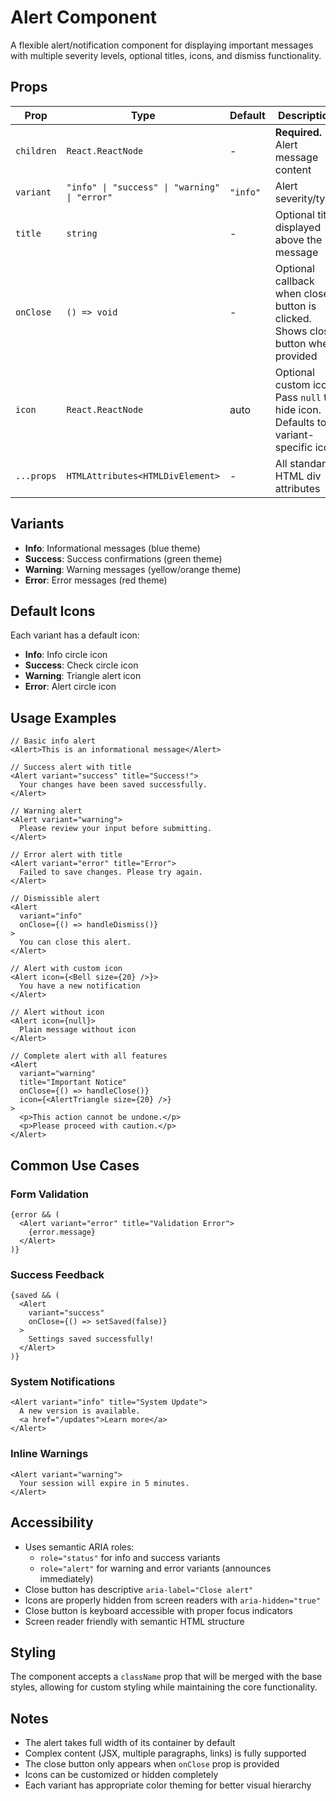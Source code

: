 # Alert Component

A flexible alert/notification component for displaying important messages with multiple severity levels, optional titles, icons, and dismiss functionality.

## Props

| Prop | Type | Default | Description |
|------|------|---------|-------------|
| `children` | `React.ReactNode` | - | **Required.** Alert message content |
| `variant` | `"info" \| "success" \| "warning" \| "error"` | `"info"` | Alert severity/type |
| `title` | `string` | - | Optional title displayed above the message |
| `onClose` | `() => void` | - | Optional callback when close button is clicked. Shows close button when provided |
| `icon` | `React.ReactNode` | auto | Optional custom icon. Pass `null` to hide icon. Defaults to variant-specific icon |
| `...props` | `HTMLAttributes<HTMLDivElement>` | - | All standard HTML div attributes |

## Variants

- **Info**: Informational messages (blue theme)
- **Success**: Success confirmations (green theme)
- **Warning**: Warning messages (yellow/orange theme)
- **Error**: Error messages (red theme)

## Default Icons

Each variant has a default icon:

- **Info**: Info circle icon
- **Success**: Check circle icon
- **Warning**: Triangle alert icon
- **Error**: Alert circle icon

## Usage Examples

```tsx
// Basic info alert
<Alert>This is an informational message</Alert>

// Success alert with title
<Alert variant="success" title="Success!">
  Your changes have been saved successfully.
</Alert>

// Warning alert
<Alert variant="warning">
  Please review your input before submitting.
</Alert>

// Error alert with title
<Alert variant="error" title="Error">
  Failed to save changes. Please try again.
</Alert>

// Dismissible alert
<Alert 
  variant="info"
  onClose={() => handleDismiss()}
>
  You can close this alert.
</Alert>

// Alert with custom icon
<Alert icon={<Bell size={20} />}>
  You have a new notification
</Alert>

// Alert without icon
<Alert icon={null}>
  Plain message without icon
</Alert>

// Complete alert with all features
<Alert
  variant="warning"
  title="Important Notice"
  onClose={() => handleClose()}
  icon={<AlertTriangle size={20} />}
>
  <p>This action cannot be undone.</p>
  <p>Please proceed with caution.</p>
</Alert>
```

## Common Use Cases

### Form Validation

```tsx
{error && (
  <Alert variant="error" title="Validation Error">
    {error.message}
  </Alert>
)}
```

### Success Feedback

```tsx
{saved && (
  <Alert 
    variant="success" 
    onClose={() => setSaved(false)}
  >
    Settings saved successfully!
  </Alert>
)}
```

### System Notifications

```tsx
<Alert variant="info" title="System Update">
  A new version is available. 
  <a href="/updates">Learn more</a>
</Alert>
```

### Inline Warnings

```tsx
<Alert variant="warning">
  Your session will expire in 5 minutes.
</Alert>
```

## Accessibility

- Uses semantic ARIA roles:
  - `role="status"` for info and success variants
  - `role="alert"` for warning and error variants (announces immediately)
- Close button has descriptive `aria-label="Close alert"`
- Icons are properly hidden from screen readers with `aria-hidden="true"`
- Close button is keyboard accessible with proper focus indicators
- Screen reader friendly with semantic HTML structure

## Styling

The component accepts a `className` prop that will be merged with the base styles, allowing for custom styling while maintaining the core functionality.

## Notes

- The alert takes full width of its container by default
- Complex content (JSX, multiple paragraphs, links) is fully supported
- The close button only appears when `onClose` prop is provided
- Icons can be customized or hidden completely
- Each variant has appropriate color theming for better visual hierarchy
